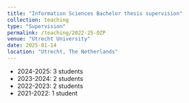```yaml
---
title: "Information Sciences Bachelor thesis supervision"
collection: teaching
type: "Supervision"
permalink: /teaching/2022-25-OZP
venue: "Utrecht University"
date: 2025-01-14
location: "Utrecht, The Netherlands"
---
```


* 2024-2025: 3 students
* 2023-2024: 2 students
* 2022-2023: 2 students
* 2021-2022: 1 student
